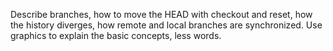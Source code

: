 Describe branches, how to move the HEAD with checkout and reset, how the 
history diverges, how remote and local branches are synchronized. Use 
graphics to explain the basic concepts, less words.